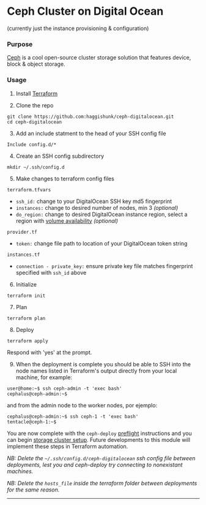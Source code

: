 # Ceph Cluster on Digital Ocean
(currently just the instance provisioning & configuration)

### Purpose

[Ceph][] is a cool open-source cluster storage solution that features device, block & object storage.

### Usage

1. Install [Terraform][]

2. Clone the repo
```
git clone https://github.com:haggishunk/ceph-digitalocean.git
cd ceph-digitalocean
```

3. Add an include statment to the head of your SSH config file
```
Include config.d/*
```

4. Create an SSH config subdirectory
```
mkdir ~/.ssh/config.d
```

5. Make changes to terraform config files

`terraform.tfvars`
* `ssh_id:` change to your DigitalOcean SSH key md5 fingerprint
* `instances:` change to desired number of nodes, min 3 _(optional)_
* `do_region:` change to desired DigitalOcean instance region, select a region with [volume availability][] _(optional)_

`provider.tf`
* `token:` change file path to location of your DigitalOcean token string

`instances.tf`
* `connection - private_key:` ensure private key file matches fingerprint specified with `ssh_id` above

6. Initialize
```
terraform init
```

7. Plan
```
terraform plan
```

8. Deploy
```
terraform apply
```

Respond with 'yes' at the prompt.

9. When the deployment is complete you should be able to SSH into the node names listed in Terraform's output directly from your local machine, for example:
```
user@home:~$ ssh ceph-admin -t 'exec bash'
cephalus@ceph-admin:~$ 
```

and from the admin node to the worker nodes, por ejemplo:
```
cephalus@ceph-admin:~$ ssh ceph-1 -t 'exec bash'
tentacle@ceph-1:~$
```

You are now complete with the `ceph-deploy` [preflight][] instructions and you can begin [storage cluster setup][].  Future developments to this module will implement these steps in Terraform automation.


_NB:  Delete the `~/.ssh/config.d/ceph-digitalocean` ssh config file between deployments, lest you and ceph-deploy try connecting to nonexistant machines._

_NB:  Delete the `hosts_file` inside the terraform folder between deployments for the same reason._
* * *

[ceph]:                         http://ceph.com                                                                                 "http://ceph.com" 
[preflight]:        http://docs.ceph.com/docs/master/start/quick-start-preflight/                                   "http://docs.ceph.com/docs/master/start/quick-start-preflight/"
[storage cluster setup]:        http://docs.ceph.com/docs/master/start/quick-ceph-deploy/#                                      "http://docs.ceph.com/docs/master/start/quick-ceph-deploy/#"           
[terraform]:                    https://www.terraform.io/downloads.html                                                         "https://www.terraform.io/downloads.html"
[volume availability]:          https://www.digitalocean.com/community/tutorials/how-to-use-block-storage-on-digitalocean       "https://www.digitalocean.com/community/tutorials/how-to-use-block-storage-on-digitalocean"
